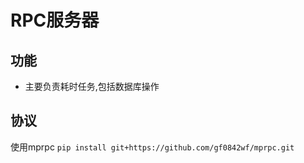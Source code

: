 # RPC服务器

功能
--
- 主要负责耗时任务,包括数据库操作

协议
--
使用mprpc `pip install git+https://github.com/gf0842wf/mprpc.git` 
